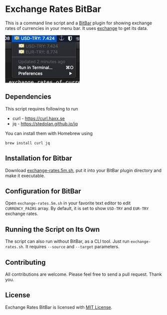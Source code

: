 # Exchange Rates BitBar
This is a command line script and a [BitBar](https://github.com/matryer/bitbar) plugin for showing exchange rates of currencies in your menu bar. It uses [exchange](https://github.com/makiftutuncu/exchange) to get its data.

<img alt="screenshot" src="https://github.com/makiftutuncu/exchange-bitbar/raw/master/Screenshot.png" />

## Dependencies
This script requires following to run
- curl - https://curl.haxx.se
- jq - https://stedolan.github.io/jq

You can install them with Homebrew using

```
brew install curl jq
```

## Installation for Bitbar
Download [exchange-rates.5m.sh](https://github.com/makiftutuncu/exchange-bitbar/raw/master/exchange-rates.5m.sh), put it into your BitBar plugin directory and make it executable.

## Configuration for BitBar
Open `exchange-rates.5m.sh` in your favorite text editor to edit `CURRENCY_PAIRS` array. By default, it is set to show `USD-TRY` and `EUR-TRY` exchange rates.

## Running the Script on Its Own
The script can also run without BitBar, as a CLI tool. Just run `exchange-rates.sh`. It requires `--source` and `--target` parameters.

## Contributing
All contributions are welcome. Please feel free to send a pull request. Thank you.

## License
Exchange Rates BitBar is licensed with [MIT License](LICENSE.md).
